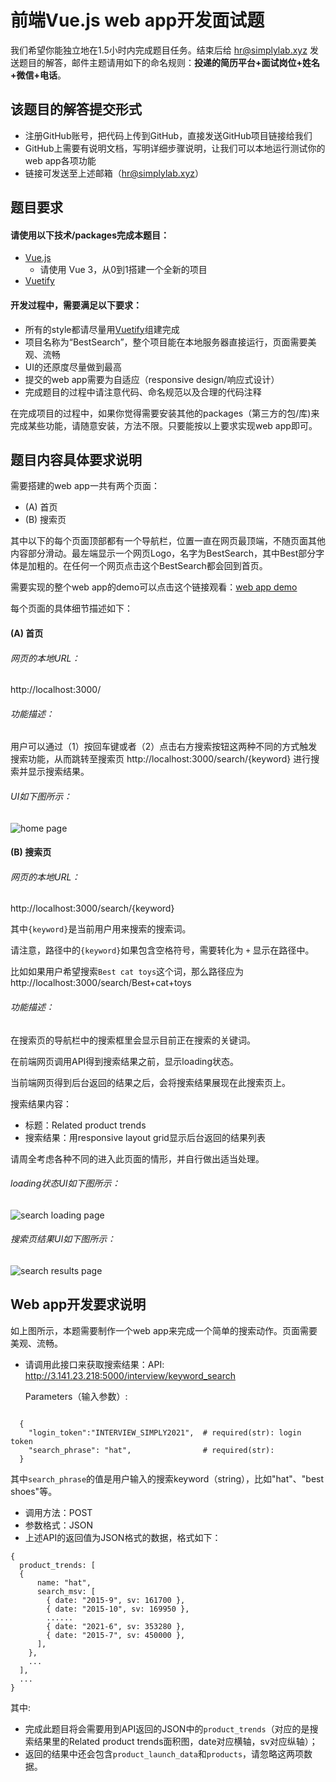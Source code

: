 # 前端Vue.js web app开发面试题

我们希望你能独立地在1.5小时内完成题目任务。结束后给 hr@simplylab.xyz 发送题目的解答，邮件主题请用如下的命名规则：**投递的简历平台+面试岗位+姓名+微信+电话**。

## 该题目的解答提交形式

- 注册GitHub账号，把代码上传到GitHub，直接发送GitHub项目链接给我们
- GitHub上需要有说明文档，写明详细步骤说明，让我们可以本地运行测试你的web app各项功能
- 链接可发送至上述邮箱（hr@simplylab.xyz）

## 题目要求

#### 请使用以下技术/packages完成本题目：
- [Vue.js](https://vuejs.org/)
  - 请使用 Vue 3，从0到1搭建一个全新的项目
- [Vuetify](https://vuetifyjs.com/)

#### 开发过程中，需要满足以下要求：
- 所有的style都请尽量用[Vuetify](https://vuetifyjs.com/)组建完成
- 项目名称为“BestSearch”，整个项目能在本地服务器直接运行，页面需要美观、流畅
- UI的还原度尽量做到最高
- 提交的web app需要为自适应（responsive design/响应式设计）
- 完成题目的过程中请注意代码、命名规范以及合理的代码注释

在完成项目的过程中，如果你觉得需要安装其他的packages（第三方的包/库)来完成某些功能，请随意安装，方法不限。只要能按以上要求实现web app即可。

## 题目内容具体要求说明

需要搭建的web app一共有两个页面：
- (A) 首页
- (B) 搜索页

其中以下的每个页面顶部都有一个导航栏，位置一直在网页最顶端，不随页面其他内容部分滑动。最左端显示一个网页Logo，名字为BestSearch，其中Best部分字体是加粗的。在任何一个网页点击这个BestSearch都会回到首页。

需要实现的整个web app的demo可以点击这个链接观看：[web app demo](https://preinterview.s3.us-west-2.amazonaws.com/demo.mov)

每个页面的具体细节描述如下：

#### (A) 首页

###### 网页的本地URL：
http://localhost:3000/

###### 功能描述：
用户可以通过（1）按回车键或者（2）点击右方搜索按钮这两种不同的方式触发搜索功能，从而跳转至搜索页 http://localhost:3000/search/{keyword} 进行搜索并显示搜索结果。

###### UI如下图所示：

![home page](https://preinterview.s3.us-west-2.amazonaws.com/preinterview-frontend-1.png?raw=true)


#### (B) 搜索页

###### 网页的本地URL：
http://localhost:3000/search/{keyword}

其中`{keyword}`是当前用户用来搜索的搜索词。

请注意，路径中的`{keyword}`如果包含空格符号，需要转化为 `+` 显示在路径中。

比如如果用户希望搜索`Best cat toys`这个词，那么路径应为 http://localhost:3000/search/Best+cat+toys

###### 功能描述：
在搜索页的导航栏中的搜索框里会显示目前正在搜索的关键词。

在前端网页调用API得到搜索结果之前，显示loading状态。

当前端网页得到后台返回的结果之后，会将搜索结果展现在此搜索页上。

搜索结果内容：
- 标题：Related product trends
- 搜索结果：用responsive layout grid显示后台返回的结果列表

请周全考虑各种不同的进入此页面的情形，并自行做出适当处理。

###### loading状态UI如下图所示：

![search loading page](https://preinterview.s3.us-west-2.amazonaws.com/web_app_search_loading.png?raw=true)

###### 搜索页结果UI如下图所示：

![search results page](https://preinterview.s3.us-west-2.amazonaws.com/web_app_search_results.png?raw=true)

## Web app开发要求说明

如上图所示，本题需要制作一个web app来完成一个简单的搜索动作。页面需要美观、流畅。

- 请调用此接口来获取搜索结果：API: http://3.141.23.218:5000/interview/keyword_search

  Parameters（输入参数）:
```

  {
    "login_token":"INTERVIEW_SIMPLY2021",  # required(str): login token
    "search_phrase": "hat",                # required(str):
  }
```
其中`search_phrase`的值是用户输入的搜索keyword（string），比如"hat"、"best shoes"等。
- 调用方法：POST
- 参数格式：JSON
- 上述API的返回值为JSON格式的数据，格式如下：

```
{
  product_trends: [
  {
      name: "hat",
      search_msv: [
        { date: "2015-9", sv: 161700 },
        { date: "2015-10", sv: 169950 },
        ......
        { date: "2021-6", sv: 353280 },
        { date: "2015-7", sv: 450000 },
      ],
    },
    ...
  ],
  ...
}
```

其中:
- 完成此题目将会需要用到API返回的JSON中的`product_trends`（对应的是搜索结果里的Related product trends面积图，date对应横轴，sv对应纵轴）；
- 返回的结果中还会包含`product_launch_data`和`products`，请忽略这两项数据。
